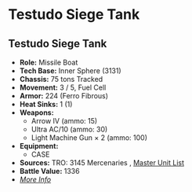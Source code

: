 # Testudo Siege Tank 

## Testudo Siege Tank 

- **Role:** Missile Boat 
- **Tech Base:** Inner Sphere (3131) 
- **Chassis:** 75 tons Tracked 
- **Movement:** 3 / 5, Fuel Cell 
- **Armor:** 224 (Ferro Fibrous) 
- **Heat Sinks:** 1 (1) 
- **Weapons:** 
  - Arrow IV (ammo: 15) 
  - Ultra AC/10 (ammo: 30) 
  - Light Machine Gun × 2 (ammo: 100) 
- **Equipment:** 
  - CASE 
- **Sources:** TRO: 3145 Mercenaries , [Master Unit List](http://masterunitlist.info/Unit/Details/6544) 
- **Battle Value:** 1336 
- [*More Info*](testudo_siege_tank/testudo_siege_tank.md) 

